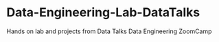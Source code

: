 # Data-Engineering-Lab-DataTalks
Hands on lab and projects from Data Talks Data Engineering ZoomCamp
